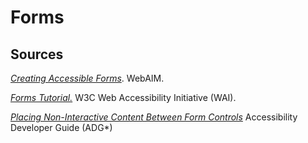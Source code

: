 # Forms

## Sources

[_Creating Accessible Forms_](https://webaim.org/techniques/forms/). WebAIM.

[_Forms Tutorial._](https://www.w3.org/WAI/tutorials/forms/) W3C Web Accessibility Initiative (WAI).

[_Placing Non-Interactive Content Between Form Controls_](https://www.accessibility-developer-guide.com/examples/forms/non-interactive-content/) Accessibility Developer Guide (ADG\*)
